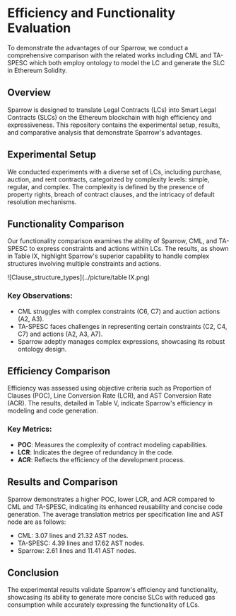 # Efficiency and Functionality Evaluation

To demonstrate the advantages of our Sparrow, we conduct a comprehensive comparison with the related works including CML and TA-SPESC which both employ ontology to model the LC and generate the SLC in Ethereum Solidity. 

## Overview

Sparrow is designed to translate Legal Contracts (LCs) into Smart Legal Contracts (SLCs) on the Ethereum blockchain with high efficiency and expressiveness. This repository contains the experimental setup, results, and comparative analysis that demonstrate Sparrow's advantages.

## Experimental Setup

We conducted experiments with a diverse set of LCs, including purchase, auction, and rent contracts, categorized by complexity levels: simple, regular, and complex. The complexity is defined by the presence of property rights, breach of contract clauses, and the intricacy of default resolution mechanisms.

## Functionality Comparison

Our functionality comparison examines the ability of Sparrow, CML, and TA-SPESC to express constraints and actions within LCs. The results, as shown in Table IX, highlight Sparrow's superior capability to handle complex structures involving multiple constraints and actions.

![Clause_structure_types](../picture/table IX.png)

### Key Observations:
- CML struggles with complex constraints (C6, C7) and auction actions (A2, A3).
- TA-SPESC faces challenges in representing certain constraints (C2, C4, C7) and actions (A2, A3, A7).
- Sparrow adeptly manages complex expressions, showcasing its robust ontology design.

## Efficiency Comparison

Efficiency was assessed using objective criteria such as Proportion of Clauses (POC), Line Conversion Rate (LCR), and AST Conversion Rate (ACR). The results, detailed in Table V, indicate Sparrow's efficiency in modeling and code generation.

### Key Metrics:
- **POC**: Measures the complexity of contract modeling capabilities.
- **LCR**: Indicates the degree of redundancy in the code.
- **ACR**: Reflects the efficiency of the development process.

## Results and Comparison

Sparrow demonstrates a higher POC, lower LCR, and ACR compared to CML and TA-SPESC, indicating its enhanced reusability and concise code generation. The average translation metrics per specification line and AST node are as follows:
- CML: 3.07 lines and 21.32 AST nodes.
- TA-SPESC: 4.39 lines and 17.62 AST nodes.
- Sparrow: 2.61 lines and 11.41 AST nodes.

## Conclusion

The experimental results validate Sparrow's efficiency and functionality, showcasing its ability to generate more concise SLCs with reduced gas consumption while accurately expressing the functionality of LCs.
